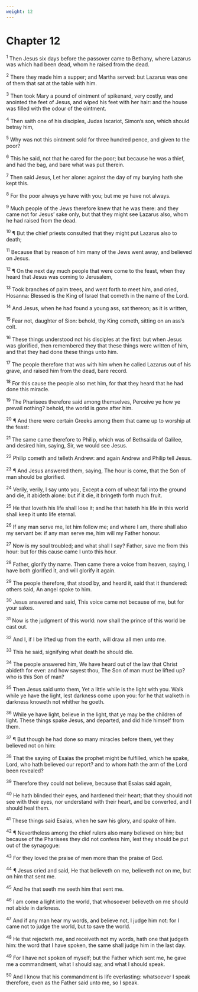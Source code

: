 ```yaml
---
weight: 12
---
```


# Chapter 12

<sup>1</sup> Then Jesus six days before the passover came to Bethany, where Lazarus was which had been dead, whom he raised from the dead. 

<sup>2</sup> There they made him a supper; and Martha served: but Lazarus was one of them that sat at the table with him. 

<sup>3</sup> Then took Mary a pound of ointment of spikenard, very costly, and anointed the feet of Jesus, and wiped his feet with her hair: and the house was filled with the odour of the ointment. 

<sup>4</sup> Then saith one of his disciples, Judas Iscariot, Simon’s son, which should betray him, 

<sup>5</sup> Why was not this ointment sold for three hundred pence, and given to the poor? 

<sup>6</sup> This he said, not that he cared for the poor; but because he was a thief, and had the bag, and bare what was put therein. 

<sup>7</sup> Then said Jesus, Let her alone: against the day of my burying hath she kept this. 

<sup>8</sup> For the poor always ye have with you; but me ye have not always. 

<sup>9</sup> Much people of the Jews therefore knew that he was there: and they came not for Jesus’ sake only, but that they might see Lazarus also, whom he had raised from the dead. 

<sup>10</sup> ¶ But the chief priests consulted that they might put Lazarus also to death; 

<sup>11</sup> Because that by reason of him many of the Jews went away, and believed on Jesus. 

<sup>12</sup> ¶ On the next day much people that were come to the feast, when they heard that Jesus was coming to Jerusalem, 

<sup>13</sup> Took branches of palm trees, and went forth to meet him, and cried, Hosanna: Blessed is the King of Israel that cometh in the name of the Lord. 

<sup>14</sup> And Jesus, when he had found a young ass, sat thereon; as it is written, 

<sup>15</sup> Fear not, daughter of Sion: behold, thy King cometh, sitting on an ass’s colt. 

<sup>16</sup> These things understood not his disciples at the first: but when Jesus was glorified, then remembered they that these things were written of him, and that they had done these things unto him. 

<sup>17</sup> The people therefore that was with him when he called Lazarus out of his grave, and raised him from the dead, bare record. 

<sup>18</sup> For this cause the people also met him, for that they heard that he had done this miracle. 

<sup>19</sup> The Pharisees therefore said among themselves, Perceive ye how ye prevail nothing? behold, the world is gone after him. 

<sup>20</sup> ¶ And there were certain Greeks among them that came up to worship at the feast: 

<sup>21</sup> The same came therefore to Philip, which was of Bethsaida of Galilee, and desired him, saying, Sir, we would see Jesus. 

<sup>22</sup> Philip cometh and telleth Andrew: and again Andrew and Philip tell Jesus. 

<sup>23</sup> ¶ And Jesus answered them, saying, The hour is come, that the Son of man should be glorified. 

<sup>24</sup> Verily, verily, I say unto you, Except a corn of wheat fall into the ground and die, it abideth alone: but if it die, it bringeth forth much fruit. 

<sup>25</sup> He that loveth his life shall lose it; and he that hateth his life in this world shall keep it unto life eternal. 

<sup>26</sup> If any man serve me, let him follow me; and where I am, there shall also my servant be: if any man serve me, him will my Father honour. 

<sup>27</sup> Now is my soul troubled; and what shall I say? Father, save me from this hour: but for this cause came I unto this hour. 

<sup>28</sup> Father, glorify thy name. Then came there a voice from heaven, saying, I have both glorified it, and will glorify it again. 

<sup>29</sup> The people therefore, that stood by, and heard it, said that it thundered: others said, An angel spake to him. 

<sup>30</sup> Jesus answered and said, This voice came not because of me, but for your sakes. 

<sup>31</sup> Now is the judgment of this world: now shall the prince of this world be cast out. 

<sup>32</sup> And I, if I be lifted up from the earth, will draw all men unto me. 

<sup>33</sup> This he said, signifying what death he should die. 

<sup>34</sup> The people answered him, We have heard out of the law that Christ abideth for ever: and how sayest thou, The Son of man must be lifted up? who is this Son of man? 

<sup>35</sup> Then Jesus said unto them, Yet a little while is the light with you. Walk while ye have the light, lest darkness come upon you: for he that walketh in darkness knoweth not whither he goeth. 

<sup>36</sup> While ye have light, believe in the light, that ye may be the children of light. These things spake Jesus, and departed, and did hide himself from them. 

<sup>37</sup> ¶ But though he had done so many miracles before them, yet they believed not on him: 

<sup>38</sup> That the saying of Esaias the prophet might be fulfilled, which he spake, Lord, who hath believed our report? and to whom hath the arm of the Lord been revealed? 

<sup>39</sup> Therefore they could not believe, because that Esaias said again, 

<sup>40</sup> He hath blinded their eyes, and hardened their heart; that they should not see with their eyes, nor understand with their heart, and be converted, and I should heal them. 

<sup>41</sup> These things said Esaias, when he saw his glory, and spake of him. 

<sup>42</sup> ¶ Nevertheless among the chief rulers also many believed on him; but because of the Pharisees they did not confess him, lest they should be put out of the synagogue: 

<sup>43</sup> For they loved the praise of men more than the praise of God. 

<sup>44</sup> ¶ Jesus cried and said, He that believeth on me, believeth not on me, but on him that sent me. 

<sup>45</sup> And he that seeth me seeth him that sent me. 

<sup>46</sup> I am come a light into the world, that whosoever believeth on me should not abide in darkness. 

<sup>47</sup> And if any man hear my words, and believe not, I judge him not: for I came not to judge the world, but to save the world. 

<sup>48</sup> He that rejecteth me, and receiveth not my words, hath one that judgeth him: the word that I have spoken, the same shall judge him in the last day. 

<sup>49</sup> For I have not spoken of myself; but the Father which sent me, he gave me a commandment, what I should say, and what I should speak. 

<sup>50</sup> And I know that his commandment is life everlasting: whatsoever I speak therefore, even as the Father said unto me, so I speak. 


